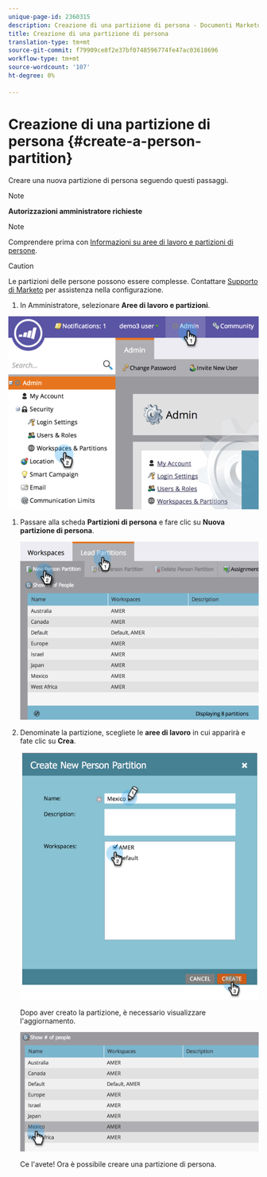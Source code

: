 ```yaml
---
unique-page-id: 2360315
description: Creazione di una partizione di persona - Documenti Marketo - Documentazione di prodotto
title: Creazione di una partizione di persona
translation-type: tm+mt
source-git-commit: f79909ce8f2e37bf0748596774fe47ac03618696
workflow-type: tm+mt
source-wordcount: '107'
ht-degree: 0%

---
```



# Creazione di una partizione di persona {#create-a-person-partition}

Creare una nuova partizione di persona seguendo questi passaggi.

>[!NOTE]
>
>**Autorizzazioni amministratore richieste**

>[!NOTE]
>
>Comprendere prima con [Informazioni su aree di lavoro e partizioni di persone](/help/marketo/product-docs/administration/workspaces-and-person-partitions/understanding-workspaces-and-person-partitions.md).

>[!CAUTION]
>
>Le partizioni delle persone possono essere complesse. Contattare [Supporto di Marketo](https://nation.marketo.com/t5/Support/ct-p/Support) per assistenza nella configurazione.

1. In Amministratore, selezionare **Aree di lavoro e partizioni**.

![](assets/image2014-9-17-11-3a32-3a12.png)

1. Passare alla scheda **Partizioni di persona** e fare clic su **Nuova partizione di persona**.

   ![](assets/two-2.png)

1. Denominate la partizione, scegliete le **aree di lavoro** in cui apparirà e fate clic su **Crea**.

   ![](assets/three-2.png)

   Dopo aver creato la partizione, è necessario visualizzare l&#39;aggiornamento.

   ![](assets/four-2.png)

   Ce l&#39;avete! Ora è possibile creare una partizione di persona.
